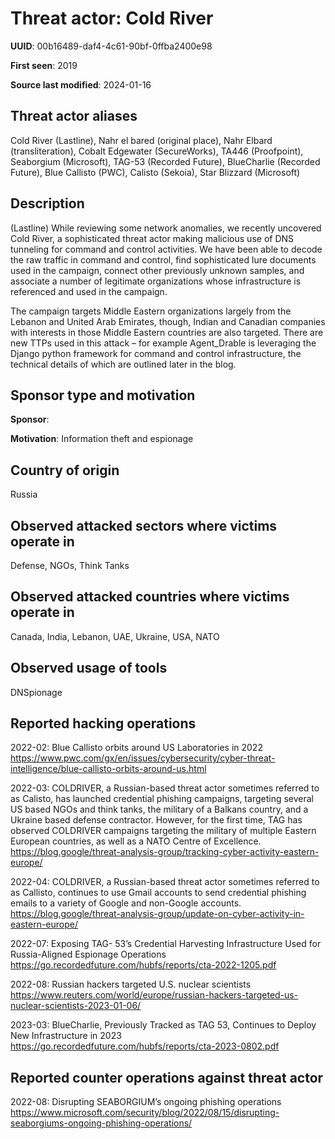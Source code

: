 # Threat actor: Cold River

**UUID**: 00b16489-daf4-4c61-90bf-0ffba2400e98

**First seen**: 2019

**Source last modified**: 2024-01-16

## Threat actor aliases

Cold River (Lastline), Nahr el bared (original place), Nahr Elbard (transliteration), Cobalt Edgewater (SecureWorks), TA446 (Proofpoint), Seaborgium (Microsoft), TAG-53 (Recorded Future), BlueCharlie (Recorded Future), Blue Callisto (PWC), Calisto (Sekoia), Star Blizzard (Microsoft)

## Description

(Lastline) While reviewing some network anomalies, we recently uncovered Cold River, a sophisticated threat actor making malicious use of DNS tunneling for command and control activities. We have been able to decode the raw traffic in command and control, find sophisticated lure documents used in the campaign, connect other previously unknown samples, and associate a number of legitimate organizations whose infrastructure is referenced and used in the campaign.

The campaign targets Middle Eastern organizations largely from the Lebanon and United Arab Emirates, though, Indian and Canadian companies with interests in those Middle Eastern countries are also targeted. There are new TTPs used in this attack – for example Agent_Drable is leveraging the Django python framework for command and control infrastructure, the technical details of which are outlined later in the blog.

## Sponsor type and motivation

**Sponsor**: 

**Motivation**: Information theft and espionage


## Country of origin

Russia

## Observed attacked sectors where victims operate in

Defense, NGOs, Think Tanks

## Observed attacked countries where victims operate in

Canada, India, Lebanon, UAE, Ukraine, USA, NATO

## Observed usage of tools

DNSpionage

## Reported hacking operations

2022-02: Blue Callisto orbits around US Laboratories in 2022
https://www.pwc.com/gx/en/issues/cybersecurity/cyber-threat-intelligence/blue-callisto-orbits-around-us.html

2022-03: COLDRIVER, a Russian-based threat actor sometimes referred to as Calisto, has launched credential phishing campaigns, targeting several US based NGOs and think tanks, the military of a Balkans country, and a Ukraine based defense contractor. However, for the first time, TAG has observed COLDRIVER campaigns targeting the military of multiple Eastern European countries, as well as a NATO Centre of Excellence.
https://blog.google/threat-analysis-group/tracking-cyber-activity-eastern-europe/

2022-04: COLDRIVER, a Russian-based threat actor sometimes referred to as Callisto, continues to use Gmail accounts to send credential phishing emails to a variety of Google and non-Google accounts.
https://blog.google/threat-analysis-group/update-on-cyber-activity-in-eastern-europe/

2022-07: Exposing TAG- 53’s Credential Harvesting Infrastructure Used for Russia-Aligned Espionage Operations
https://go.recordedfuture.com/hubfs/reports/cta-2022-1205.pdf

2022-08: Russian hackers targeted U.S. nuclear scientists
https://www.reuters.com/world/europe/russian-hackers-targeted-us-nuclear-scientists-2023-01-06/

2023-03: BlueCharlie, Previously Tracked as TAG 53, Continues to Deploy New Infrastructure in 2023
https://go.recordedfuture.com/hubfs/reports/cta-2023-0802.pdf

## Reported counter operations against threat actor

2022-08: Disrupting SEABORGIUM’s ongoing phishing operations
https://www.microsoft.com/security/blog/2022/08/15/disrupting-seaborgiums-ongoing-phishing-operations/



